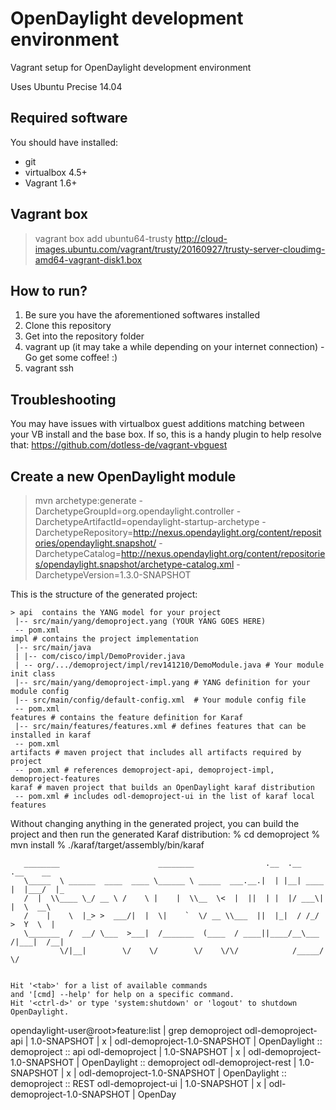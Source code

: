 OpenDaylight development environment
===========

Vagrant setup for OpenDaylight development environment

Uses Ubuntu Precise 14.04

## Required software
You should have installed:
  - git
  - virtualbox 4.5+
  - Vagrant 1.6+

## Vagrant box

> vagrant box add ubuntu64-trusty http://cloud-images.ubuntu.com/vagrant/trusty/20160927/trusty-server-cloudimg-amd64-vagrant-disk1.box

## How to run?
  1. Be sure you have the aforementioned softwares installed
  2. Clone this repository
  3. Get into the repository folder
  4. vagrant up (it may take a while depending on your internet connection) - Go get some coffee! :)
  5. vagrant ssh

## Troubleshooting
You may have issues with virtualbox guest additions matching between your VB install and the base box.  If so, this is a handy plugin to help resolve that:
https://github.com/dotless-de/vagrant-vbguest

## Create a new OpenDaylight module

> mvn archetype:generate -DarchetypeGroupId=org.opendaylight.controller -DarchetypeArtifactId=opendaylight-startup-archetype -DarchetypeRepository=http://nexus.opendaylight.org/content/repositories/opendaylight.snapshot/ -DarchetypeCatalog=http://nexus.opendaylight.org/content/repositories/opendaylight.snapshot/archetype-catalog.xml -DarchetypeVersion=1.3.0-SNAPSHOT


This is the structure of the generated project:
```
> api  contains the YANG model for your project
 |-- src/main/yang/demoproject.yang (YOUR YANG GOES HERE)
 -- pom.xml
impl # contains the project implementation
 |-- src/main/java
 | |-- com/cisco/impl/DemoProvider.java
 | -- org/.../demoproject/impl/rev141210/DemoModule.java # Your module init class
 |-- src/main/yang/demoproject-impl.yang # YANG definition for your module config
 |-- src/main/config/default-config.xml  # Your module config file
 -- pom.xml
features # contains the feature definition for Karaf
 |-- src/main/features/features.xml # defines features that can be installed in karaf
 -- pom.xml
artifacts # maven project that includes all artifacts required by project
 -- pom.xml # references demoproject-api, demoproject-impl, demoproject-features
karaf # maven project that builds an OpenDaylight karaf distribution
 -- pom.xml # includes odl-demoproject-ui in the list of karaf local features
```

Without changing anything in the generated project, you can build the project and then run the generated Karaf distribution:
% cd demoproject
% mvn install
% ./karaf/target/assembly/bin/karaf

>
```
   ________                      ________                .__  .__      .__    __      
   \_____  \ ______  ____  ____ \______ \ _____  ___.__.|  | |__| ____ |  |___/  |_    
   /  |  \\____ \_/ __ \ /    \ |    |  \\__  \<  |  ||  | |  |/ ___\|  |  \  __\    
   /    |    \  |_> >  ___/|  |  \|    `  \/ __ \\___  ||  |_|  / /_/  >  Y  \  |      
   \_______  /  __/ \___  >___|  /_______  (____  / ____||____/__\___  /|___|  /__|      
           \/|__|        \/    \/        \/    \/\/            /_____/      \/          


Hit '<tab>' for a list of available commands
and '[cmd] --help' for help on a specific command.
Hit '<ctrl-d>' or type 'system:shutdown' or 'logout' to shutdown OpenDaylight.

```

opendaylight-user@root>feature:list | grep demoproject
odl-demoproject-api  | 1.0-SNAPSHOT | x  | odl-demoproject-1.0-SNAPSHOT | OpenDaylight :: demoproject :: api
odl-demoproject      | 1.0-SNAPSHOT | x  | odl-demoproject-1.0-SNAPSHOT | OpenDaylight :: demoproject
odl-demoproject-rest | 1.0-SNAPSHOT | x  | odl-demoproject-1.0-SNAPSHOT | OpenDaylight :: demoproject :: REST
odl-demoproject-ui  | 1.0-SNAPSHOT | x  | odl-demoproject-1.0-SNAPSHOT | OpenDay
